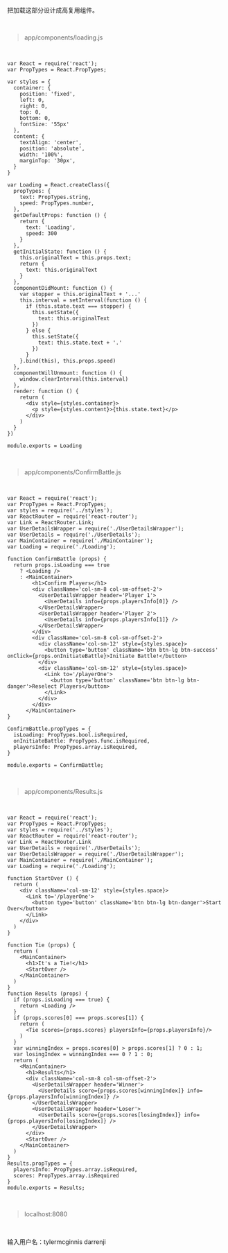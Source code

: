 把加载这部分设计成高复用组件。

<br>

> app/components/loading.js

<br>

	var React = require('react');
	var PropTypes = React.PropTypes;
	
	var styles = {
	  container: {
	    position: 'fixed',
	    left: 0,
	    right: 0,
	    top: 0,
	    bottom: 0,
	    fontSize: '55px'
	  },
	  content: {
	    textAlign: 'center',
	    position: 'absolute',
	    width: '100%',
	    marginTop: '30px',
	  }
	}
	
	var Loading = React.createClass({
	  propTypes: {
	    text: PropTypes.string,
	    speed: PropTypes.number,
	  },
	  getDefaultProps: function () {
	    return {
	      text: 'Loading',
	      speed: 300
	    }
	  },
	  getInitialState: function () {
	    this.originalText = this.props.text;
	    return {
	      text: this.originalText
	    }
	  },
	  componentDidMount: function () {
	    var stopper = this.originalText + '...'
	    this.interval = setInterval(function () {
	      if (this.state.text === stopper) {
	        this.setState({
	          text: this.originalText
	        })
	      } else {
	        this.setState({
	          text: this.state.text + '.'
	        })
	      }
	    }.bind(this), this.props.speed)
	  },
	  componentWillUnmount: function () {
	    window.clearInterval(this.interval)
	  },
	  render: function () {
	    return (
	      <div style={styles.container}>
	        <p style={styles.content}>{this.state.text}</p>
	      </div>
	    )
	  }
	})
	
	module.exports = Loading

<br>

> app/components/ConfirmBattle.js

<br>

	var React = require('react');
	var PropTypes = React.PropTypes;
	var styles = require('../styles');
	var ReactRouter = require('react-router');
	var Link = ReactRouter.Link;
	var UserDetailsWrapper = require('./UserDetailsWrapper');
	var UserDetails = require('./UserDetails');
	var MainContainer = require('./MainContainer');
	var Loading = require('./Loading');
	
	function ConfirmBattle (props) {
	  return props.isLoading === true
	    ? <Loading />
	    : <MainContainer>
	        <h1>Confirm Players</h1>
	        <div className='col-sm-8 col-sm-offset-2'>
	          <UserDetailsWrapper header='Player 1'>
	            <UserDetails info={props.playersInfo[0]} />
	          </UserDetailsWrapper>
	          <UserDetailsWrapper header='Player 2'>
	            <UserDetails info={props.playersInfo[1]} />
	          </UserDetailsWrapper>
	        </div>
	        <div className='col-sm-8 col-sm-offset-2'>
	          <div className='col-sm-12' style={styles.space}>
	            <button type='button' className='btn btn-lg btn-success' onClick={props.onInitiateBattle}>Initiate Battle!</button>
	          </div>
	          <div className='col-sm-12' style={styles.space}>
	            <Link to='/playerOne'>
	              <button type='button' className='btn btn-lg btn-danger'>Reselect Players</button>
	            </Link>
	          </div>
	        </div>
	      </MainContainer>
	}
	
	ConfirmBattle.propTypes = {
	  isLoading: PropTypes.bool.isRequired,
	  onInitiateBattle: PropTypes.func.isRequired,
	  playersInfo: PropTypes.array.isRequired,
	}
	
	module.exports = ConfirmBattle;

<br>

> app/components/Results.js

<br>
	
	var React = require('react');
	var PropTypes = React.PropTypes;
	var styles = require('../styles');
	var ReactRouter = require('react-router');
	var Link = ReactRouter.Link
	var UserDetails = require('./UserDetails');
	var UserDetailsWrapper = require('./UserDetailsWrapper');
	var MainContainer = require('./MainContainer');
	var Loading = require('./Loading');
	
	function StartOver () {
	  return (
	    <div className='col-sm-12' style={styles.space}>
	      <Link to='/playerOne'>
	        <button type='button' className='btn btn-lg btn-danger'>Start Over</button>
	      </Link>
	    </div>
	  )
	}
	
	function Tie (props) {
	  return (
	    <MainContainer>
	      <h1>It's a Tie!</h1>
	      <StartOver />
	    </MainContainer>
	  )
	}
	function Results (props) {
	  if (props.isLoading === true) {
	    return <Loading />
	  }
	  if (props.scores[0] === props.scores[1]) {
	    return (
	      <Tie scores={props.scores} playersInfo={props.playersInfo}/>
	    )
	  }
	  var winningIndex = props.scores[0] > props.scores[1] ? 0 : 1;
	  var losingIndex = winningIndex === 0 ? 1 : 0;
	  return (
	    <MainContainer>
	      <h1>Results</h1>
	      <div className='col-sm-8 col-sm-offset-2'>
	        <UserDetailsWrapper header='Winner'>
	          <UserDetails score={props.scores[winningIndex]} info={props.playersInfo[winningIndex]} />
	        </UserDetailsWrapper>
	        <UserDetailsWrapper header='Loser'>
	          <UserDetails score={props.scores[losingIndex]} info={props.playersInfo[losingIndex]} />
	        </UserDetailsWrapper>
	      </div>
	      <StartOver />
	    </MainContainer>
	  )
	}
	Results.propTypes = {
	  playersInfo: PropTypes.array.isRequired,
	  scores: PropTypes.array.isRequired
	}
	module.exports = Results;

<br>

> localhost:8080

<br>

输入用户名：tylermcginnis darrenji